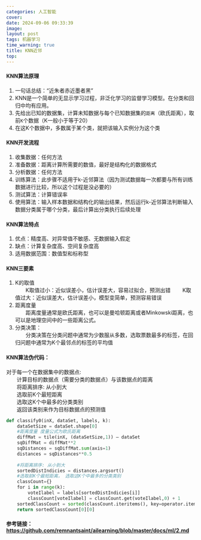 ```yaml
---
categories: 人工智能
cover: 
date: 2024-09-06 09:33:39
image: 
layout: post
tags: 机器学习
time_warning: true
title: KNN近邻
top: 
---
```


#### KNN算法原理
1. 一句话总结：“近朱者赤近墨者黑”
2. KNN是一个简单的无显示学习过程，非泛化学习的监督学习模型。在分类和回归中均有应用。
3. 先给出已知的数据集，计算未知数据与每个已知数据集的`距离`（欧氏距离），取前`K`个数据（K一般小于等于20）
4. 在这K个数据中，多数属于某个类，就把该输入实例分为这个类

#### KNN开发流程
1. 收集数据：任何方法
2. 准备数据：距离计算所需要的数值，最好是结构化的数据格式
3. 分析数据：任何方法
4. 训练算法：此步骤不适用于k-近邻算法（因为测试数据每一次都要与所有训练数据进行比较，所以这个过程是没必要的）
5. 测试算法：计算错误率
6. 使用算法：输入样本数据和结构化的输出结果，然后运行k-近邻算法判断输入数据分类属于哪个分类，最后计算出分类执行后续处理

#### KNN算法特点
1. 优点：精度高、对异常值不敏感、无数据输入假定
2. 缺点：计算复杂度高、空间复杂度高
3. 适用数据范围：数值型和标称型

#### KNN三要素
1. K的取值  
&emsp;&emsp;K取值过小：近似误差小，估计误差大，容易过拟合，预测出错
&emsp;&emsp;K取值过大：近似误差大，估计误差小，模型变简单，预测容易错误
2. 距离度量  
&emsp;&emsp;距离度量通常是欧氏距离，也可以是曼哈顿距离或者Minkowski距离，也可以是地理空间中的一些距离公式。
3. 分类决策：  
&emsp;&emsp;分类决策在分类问题中通常为少数服从多数，选取票数最多的标签，在回归问题中通常为K个最邻点的标签的平均值

#### KNN算法伪代码：
对于每一个在数据集中的数据点:   
&emsp;&emsp;计算目标的数据点（需要分类的数据点）与该数据点的距离   
&emsp;&emsp;将距离排序: 从小到大   
&emsp;&emsp;选取前K个最短距离   
&emsp;&emsp;选取这K个中最多的分类类别   
&emsp;&emsp;返回该类别来作为目标数据点的预测值       

``` python
def classify0(inX, dataSet, labels, k):
    dataSetSize = dataSet.shape[0]
    #距离度量 度量公式为欧氏距离
    diffMat = tile(inX, (dataSetSize,1)) – dataSet
    sqDiffMat = diffMat**2
    sqDistances = sqDiffMat.sum(axis=1)
    distances = sqDistances**0.5
    
    #将距离排序: 从小到大
    sortedDistIndicies = distances.argsort()
    #选取前K个最短距离， 选取这K个中最多的分类类别
    classCount={}
    for i in range(k): 
        voteIlabel = labels[sortedDistIndicies[i]]
        classCount[voteIlabel] = classCount.get(voteIlabel,0) + 1 
    sortedClassCount = sorted(classCount.iteritems(), key=operator.itemgetter(1), reverse=True)
    return sortedClassCount[0][0]
```

#### 参考链接：<https://github.com/remnantsaint/ailearning/blob/master/docs/ml/2.md>